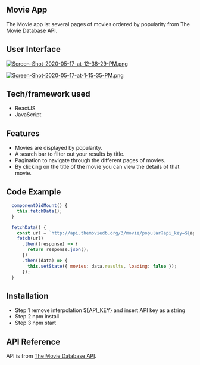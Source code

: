 
## Movie App
The Movie app ist several pages of movies ordered by popularity from The Movie Database API. 

## User Interface
[![Screen-Shot-2020-05-17-at-12-38-29-PM.png](https://i.postimg.cc/yYq3Mhdh/Screen-Shot-2020-05-17-at-12-38-29-PM.png)](https://postimg.cc/V5RNMCX5)

[![Screen-Shot-2020-05-17-at-1-15-35-PM.png](https://i.postimg.cc/SxHvbtBQ/Screen-Shot-2020-05-17-at-1-15-35-PM.png)](https://postimg.cc/xXyRKgjB)

## Tech/framework used
- ReactJS 
- JavaScript

## Features
- Movies are displayed by popularity.
- A search bar to filter out your results by title.
- Pagination to navigate through the different pages of movies.
- By clicking on the title of the movie you can view the details of that movie.

## Code Example
```JavaScript
  componentDidMount() {
    this.fetchData();
  }

  fetchData() {
    const url = `http://api.themoviedb.org/3/movie/popular?api_key=${api_key}&language=en-US&page=${this.state.currentPage}`;
    fetch(url)
      .then((response) => {
        return response.json();
      })
      .then((data) => {
        this.setState({ movies: data.results, loading: false });
      });
  }
  ```
  
## Installation
- Step 1 remove interpolation ${API_KEY} and insert API key as a string
- Step 2 npm install
- Step 3 npm start

## API Reference
API is from [The Movie Database API](https://developers.themoviedb.org/3/getting-started).
